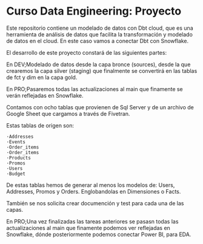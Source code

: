 # Curso Data Engineering: Proyecto

Este repositorio contiene un modelado de datos con Dbt cloud, que es una herramienta de análisis de datos que facilita la transformación y modelado de datos en el cloud. En este caso vamos a conectar Dbt con Snowflake. 

El desarrollo de este proyecto constará de las siguientes partes: 

En DEV;Modelado de datos desde la capa bronce (sources), desde la que crearemos la capa silver (staging) que finalmente
se convertirá en las tablas de fct y dim en la capa gold.

En PRO;Pasaremos todas las actualizaciones al main que finamente se  verán reflejadas en Snowflake.

Contamos con ocho tablas que provienen de Sql Server y de un archivo de Google Sheet que cargamos a través de Fivetran. 

Estas tablas de origen son:

    ·Addresses
    ·Events
    ·Order_items
    ·Order_items
    ·Products
    ·Promos
    ·Users
    ·Budget

De estas tablas hemos de generar al menos los modelos de: Users, Addresses, Promos y Orders. Englobandolas en Dimensiones o Facts. 

También se nos solicita crear documención y test para cada una de las capas.

En PRO;Una vez finalizadas las tareas anteriores se pasasn todas las actualizaciones al main que finamente podemos ver reflejadas en Snowflake, dónde posteriormente podemos conectar Power BI, para EDA.

